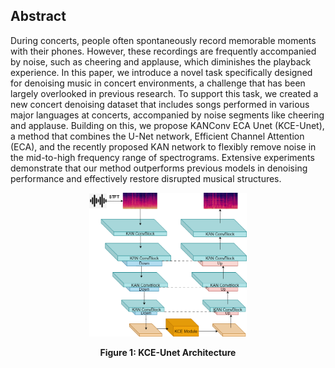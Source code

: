 ## Abstract
During concerts, people often spontaneously record memorable moments with their phones. However, these recordings are frequently accompanied by noise, such as cheering and applause, which diminishes the playback experience. In this paper, we introduce a novel task specifically designed for denoising music in concert environments, a challenge that has been largely overlooked in previous research. To support this task, we created a new concert denoising dataset that includes songs performed in various major languages at concerts, accompanied by noise segments like cheering and applause. Building on this, we propose KANConv ECA Unet (KCE-Unet), a method that combines the U-Net network, Efficient Channel Attention (ECA), and the recently proposed KAN network to flexibly remove noise in the mid-to-high frequency range of spectrograms. Extensive experiments demonstrate that our method outperforms previous models in denoising performance and effectively restore disrupted musical structures.

<p align="center">
  <img src="images/KCE_Unet.png" alt="KCE-Unet Architecture" width="50%">
</p>

<p align="center"><b>Figure 1: KCE-Unet Architecture</b></p>

